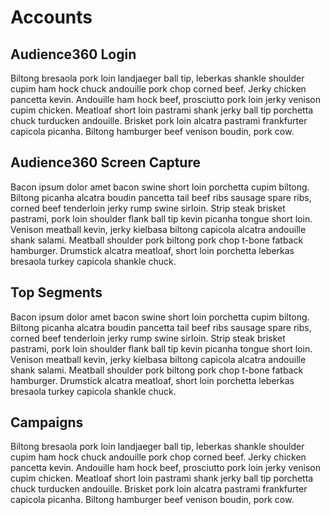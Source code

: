# Accounts

## Audience360 Login
Biltong bresaola pork loin landjaeger ball tip, leberkas shankle shoulder cupim ham hock chuck andouille pork chop corned beef. Jerky chicken pancetta kevin. Andouille ham hock beef, prosciutto pork loin jerky venison cupim chicken. Meatloaf short loin pastrami shank jerky ball tip porchetta chuck turducken andouille. Brisket pork loin alcatra pastrami frankfurter capicola picanha. Biltong hamburger beef venison boudin, pork cow.

## Audience360 Screen Capture
Bacon ipsum dolor amet bacon swine short loin porchetta cupim biltong. Biltong picanha alcatra boudin pancetta tail beef ribs sausage spare ribs, corned beef tenderloin jerky rump swine sirloin. Strip steak brisket pastrami, pork loin shoulder flank ball tip kevin picanha tongue short loin. Venison meatball kevin, jerky kielbasa biltong capicola alcatra andouille shank salami. Meatball shoulder pork biltong pork chop t-bone fatback hamburger. Drumstick alcatra meatloaf, short loin porchetta leberkas bresaola turkey capicola shankle chuck.

## Top Segments
Bacon ipsum dolor amet bacon swine short loin porchetta cupim biltong. Biltong picanha alcatra boudin pancetta tail beef ribs sausage spare ribs, corned beef tenderloin jerky rump swine sirloin. Strip steak brisket pastrami, pork loin shoulder flank ball tip kevin picanha tongue short loin. Venison meatball kevin, jerky kielbasa biltong capicola alcatra andouille shank salami. Meatball shoulder pork biltong pork chop t-bone fatback hamburger. Drumstick alcatra meatloaf, short loin porchetta leberkas bresaola turkey capicola shankle chuck.

## Campaigns
Biltong bresaola pork loin landjaeger ball tip, leberkas shankle shoulder cupim ham hock chuck andouille pork chop corned beef. Jerky chicken pancetta kevin. Andouille ham hock beef, prosciutto pork loin jerky venison cupim chicken. Meatloaf short loin pastrami shank jerky ball tip porchetta chuck turducken andouille. Brisket pork loin alcatra pastrami frankfurter capicola picanha. Biltong hamburger beef venison boudin, pork cow.
